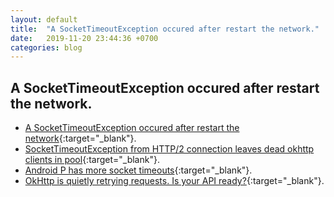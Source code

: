```yaml
---
layout: default
title:  "A SocketTimeoutException occured after restart the network."
date:   2019-11-20 23:44:36 +0700
categories: blog
---
```


## A SocketTimeoutException occured after restart the network.

*   [A SocketTimeoutException occured after restart the network](https://github.com/square/okhttp/issues/3378){:target="_blank"}.
*   [SocketTimeoutException from HTTP/2 connection leaves dead okhttp clients in pool](https://github.com/square/okhttp/issues/3146){:target="_blank"}.
*   [Android P has more socket timeouts](https://github.com/square/okhttp/issues/3974){:target="_blank"}.
*   [OkHttp is quietly retrying requests. Is your API ready?](https://medium.com/inloopx/okhttp-is-quietly-retrying-requests-is-your-api-ready-19489ef35ace){:target="_blank"}.